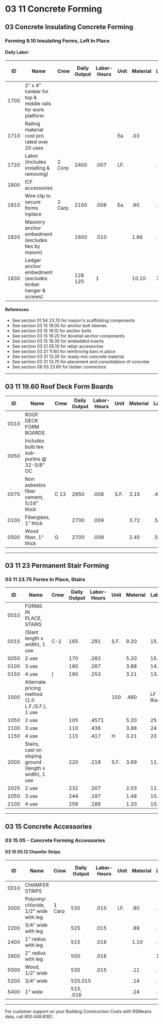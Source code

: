 # 03 11 Concrete Forming

## 03 Concrete Insulating Concrete Forming

### Forming 9.10 Insulating Forms, Left In Place

#### Daily Labor

| ID   | Name                                                                 | Crew   | Daily Output | Labor-Hours | Unit     | Material | Labor | Equipment | Total | Total Incl O&P |
|------|----------------------------------------------------------------------|--------|--------------|-------------|----------|----------|-------|-----------|-------|----------------|
| 1700 | 2" x 4" lumber for top & middle rails for work platform              |        |              |             |          |          |       |           |       |                |
| 1710 | Railing material cost pro rated over 20 uses                         |        |              |             | Ea.      | .03      |       | .03        | .04   |                |
| 1720 | Labor (includes installing & removing)                               | 2 Corp | 2400         | .007        | LF.      |          | .388  |           | .38   | .56            |
| 1800 | ICF accessories                                                      |        |              |             |          |          |       |           |       |                |
| 1810 | Wire clip to secure forms inplace                                    | 2 Carp | 2100         | .008        | Ea.      | .60      | .43   |           | 1.03  | 1.30           |
| 1820 | Masonry anchor embedment (excludes ties by mason)                    |        | 1600         | .010        |          | 1.66     | .56   |           | 2.22  | 2.67           |
| 1830 | Ledger anchor embedment (excludes timber hanger & screws)            |        | 128 125      | 1           |          | 10.10    | 7.05  |           | 17.15 | 21.50          |

#### References

- See section 01 54 23.70 for mason's scaffolding components
- See section 03 15 19.05 for anchor bolt sleeves
- See section 03 15 19.10 for anchor bolts
- See section 03 15 19.20 for dovetail anchor components
- See section 03 15 19.30 for embedded inserts
- See section 03 21 05.10 for rebar accessories
- See section 03 21 11.60 for reinforcing bars in place
- See section 03 31 13.35 for ready-mix concrete material
- See section 03 31 13.70 for placement and consolidation of concrete
- See section 06 05 23.60 for timber connectors

---

## 03 11 19.60 Roof Deck Form Boards

| ID   | Name                                         | Crew   | Daily Output | Labor-Hours | Unit   | Material | Labor | Equipment | Total | Total Incl O&P |
|------|----------------------------------------------|--------|--------------|-------------|--------|----------|-------|-----------|-------|----------------|
| 0010 | ROOF DECK FORM BOARDS                        |        |              |             |        |          |       |           |       | R051223-50     |
| 0050 | Includes bulb tee sub-purlins @ 32-5/8" OC   |        |              |             |        |          |       |           |       |                |
| 0070 | Non asbestos fiber cement, 5/16" thick       | C 13   | 2950         | .008        | S.F.   | 3.15     | .49   | 555       | 3.69  | 4.25           |
| 0100 | Fiberglass, 1" thick                         |        | 2700         | .009        |        | 3.72     | .53   | .05       | 4.30  | 4.96           |
| 0500 | Wood fiber, 1" thick                         | G      | 2700         | .009        |        | 2.45     | .53   | .05       | 3.03  | 3.56           |

---

## 03 11 23 Permanent Stair Forming

### 03 11 23.75 Forms In Place, Stairs

| ID   | Name                                             | Crew   | Daily Output | Labor-Hours | Unit        | Material | Labor  | Equipment | Total  | Total Incl O&P |
|------|--------------------------------------------------|--------|--------------|-------------|-------------|----------|--------|-----------|--------|----------------|
| 0010 | FORMS IN PLACE, STAIRS                           |        |              |             |             |          |        |           |        | R031113-40     |
| 0015 | (Slant length x width), 1 use                    | C-2    | 165          | .291        | S.F.        | 9.20     | 15.95  |           | 25.15  | 3422222        |
| 0050 | 2 use                                            |        | 170          | .282        |             | 5.20     | 15.50  |           | 20.70  | 29             |
| 0100 | 3 use                                            |        | 180          | .267        |             | 3.88     | 14.65  |           | 18.53  | 26.50          |
| 0150 | 4 use                                            | [      | 190          | .253        |             | 3.21     | 13.85  |           | 17.06  | 24             |
| 1000 | Alternate pricing method (1.0 L.F./S.F.), 1 use  | | | | 100 | .480 | LF Riser | 9.20 | 26.50 | | 35.70 | 49 |
| 1050 | 2 use                                            |        | 105          | .4571       |             | 5.20     | 25     |           | 30.20  | 43.50          |
| 1100 | 3 use                                            |        | 110          | .436        |             | 3.88     | 24     |           | 27.88  | 40             |
| 1150 | 4 use                                            |        | 115          | .417        | H           | 3.21     | 23     |           | 26.21  | 37.50          |
| 2000 | Stairs, cast on sloping ground (length x width), 1 use |        | 220          | .218        | S.F.        | 3.69     | 11.95  |           | 15.64  | 22             |
| 2025 | 2 use                                            |        | 232          | .207        |             | 2.03     | 11.35  |           | 13.38  | 19.15          |
| 2050 | 3 use                                            |        | 244          | .197        |             | 1.48     | 10.80  |           | 12.28  | 17.65          |
| 2100 | 4 use                                            |        | 256          | .188        |             | 1.20     | 10.30  |           | 11.50  | 16.60          |

---

## 03 15 Concrete Accessories

### 03 15 05 - Concrete Forming Accessories

#### 03 15 05.12 Chamfer Strips

| ID   | Name                                         | Crew   | Daily Output | Labor-Hours | Unit   | Material | Labor | Equipment | Total | Total Incl O&P |
|------|----------------------------------------------|--------|--------------|-------------|--------|----------|-------|-----------|-------|----------------|
| 0010 | CHAMFER STRIPS                               |        |              |             |        |          |       |           |       |                |
| 2000 | Polyvinyl chloride, 1/2" wide with leg       | 1 Carp | 535          | .015        | LF.    | .80      | .84   |           | 1.64  | 2.13           |
| 2200 | 3/4" wide with leg                           |        | 525          | .015        |        | .89      | .86   |           | 1.75  | 2.26           |
| 2400 | 1" radius with leg                           |        | 515          | .016        |        | 1.10     | .87   |           | 1.97  | 2.51           |
| 2800 | 2" radius with leg                           |        | 500          | .016        | |      | 1.88     | .90   |           | 2.78  | 3.41           |
| 5000 | Wood, 1/2" wide                              |        | 535          | .015        |        | .11      | .84   |           | .95   | 1.37           |
| 5200 | 3/4" wide                                    |        | 525.015      |             |        | .14      | .86   | 1         |       | 1.43           |
| 5400 | 1" wide                                      |        | 515, .016    |             |        | .24      | .87   | !         | 1.11  | 1.56           |

---

For customer support on your Building Construction Costs with RSMeans data, call 800.448.8182.